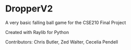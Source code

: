 # DropperV2
A very basic falling ball game for the CSE210 Final Project

Created with Raylib for Python

Contributors: Chris Butler, Zed Walter, Cecelia Pendell
